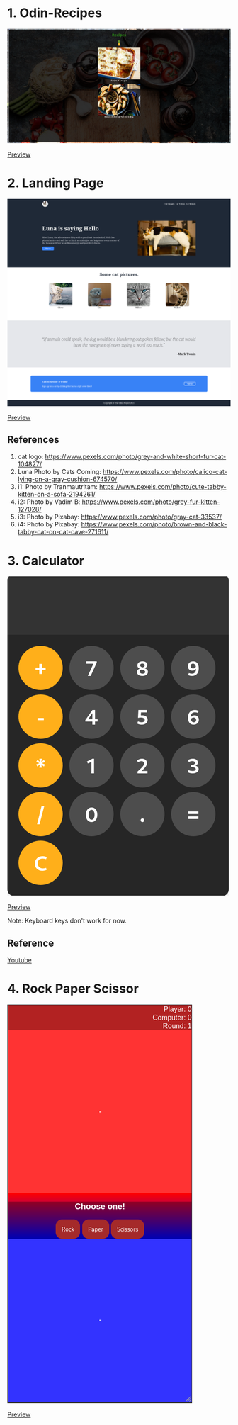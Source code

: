 # 1. Odin-Recipes

![Recipe Index](Screenshots/Recipe-index.png)

[Preview](https://htmlpreview.github.io/?https://github.com/sameepkat/Web/blob/main/odin-recipes/index.html)

# 2. Landing Page
![Landing Page](Screenshots/LandingPage.png)

[Preview](https://htmlpreview.github.io/?https://github.com/sameepkat/Web/blob/main/LandingPage/index.html)

## References
1. cat logo: https://www.pexels.com/photo/grey-and-white-short-fur-cat-104827/
2. Luna Photo by Cats Coming: https://www.pexels.com/photo/calico-cat-lying-on-a-gray-cushion-674570/
3. i1: Photo by Tranmautritam: https://www.pexels.com/photo/cute-tabby-kitten-on-a-sofa-2194261/
4. i2: Photo by Vadim B: https://www.pexels.com/photo/grey-fur-kitten-127028/
5. i3: Photo by Pixabay: https://www.pexels.com/photo/gray-cat-33537/
6. i4: Photo by Pixabay: https://www.pexels.com/photo/brown-and-black-tabby-cat-on-cat-cave-271611/ 

# 3. Calculator
![Calculator](Screenshots/Calculator.png)

[Preview](https://htmlpreview.github.io/?https://github.com/sameepkat/Web/blob/main/Calculator/index.html)

Note: Keyboard keys don't work for now.

## Reference
[Youtube](https://youtu.be/I5kj-YsmWjM)

# 4. Rock Paper Scissor
![Rock-Paper-Scissor](Screenshots/Rock-paper-scissor.png)

[Preview](https://htmlpreview.github.io/?https://github.com/sameepkat/Web/blob/main/Rock-Papwe-Scissor/index.html)